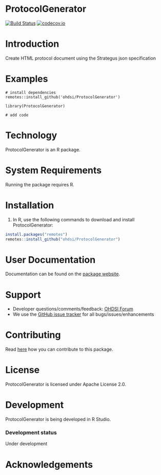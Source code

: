 ProtocolGenerator
===============

[![Build Status](https://github.com/OHDSI/ProtocolGenerator/workflows/R-CMD-check/badge.svg)](https://github.com/OHDSI/ProtocolGenerator/actions?query=workflow%3AR-CMD-check)
[![codecov.io](https://codecov.io/github/OHDSI/ProtocolGenerator/coverage.svg?branch=main)](https://codecov.io/github/OHDSI/ProtocolGenerator?branch=main)


Introduction
============

Create HTML protocol document using the Strategus json specification

Examples
========


```{r}
# install dependencies
remotes::install_github('ohdsi/ProtocolGenerator')

library(ProtocolGenerator)

# add code

```


Technology
==========

ProtocolGenerator is an R package.


System Requirements
===================

Running the package requires R.


Installation
============

1. In R, use the following commands to download and install ProtocolGenerator:

  ```r
  install.packages("remotes")
  remotes::install_github("ohdsi/ProtocolGenerator")
  ```
  
User Documentation
==================
Documentation can be found on the [package website](https://ohdsi.github.io/ProtocolGenerator/).


Support
=======

* Developer questions/comments/feedback: <a href="http://forums.ohdsi.org/c/developers">OHDSI Forum</a>
* We use the <a href="https://github.com/OHDSI/ProtocolGenerator/issues">GitHub issue tracker</a> for all bugs/issues/enhancements


Contributing
============

Read [here](https://ohdsi.github.io/Hades/contribute.html) how you can contribute to this package.


License
=======

ProtocolGenerator is licensed under Apache License 2.0. 


Development
===========

ProtocolGenerator is being developed in R Studio.


### Development status

Under development


Acknowledgements
================

